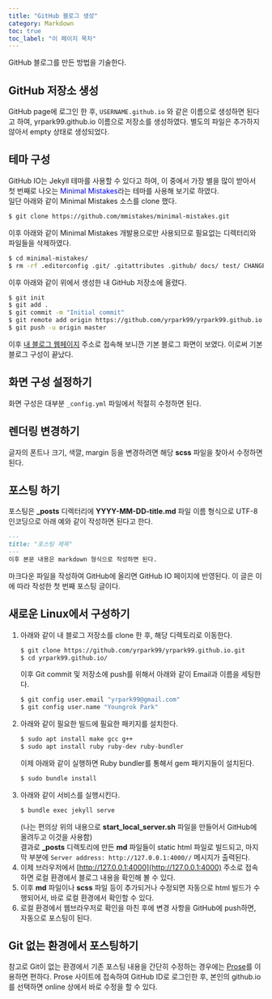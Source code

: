 ```yaml
---
title: "GitHub 블로그 생성"
category: Markdown
toc: true
toc_label: "이 페이지 목차"
---
```


GitHub 블로그를 만든 방법을 기술한다.

## GitHub 저장소 생성
GitHub page에 로그인 한 후, `USERNAME.github.io` 와 같은 이름으로 생성하면 된다고 하여, yrpark99.github.io 이름으로 저장소를 생성하였다. 별도의 파일은 추가하지 않아서 empty 상태로 생성되었다.

## 테마 구성
GitHub IO는 Jekyll 테마를 사용할 수 있다고 하여, 이 중에서 가장 별을 많이 받아서 첫 번째로 나오는 <span style="color:blue">Minimal Mistakes</span>라는 테마를 사용해 보기로 하였다.  
일단 아래와 같이 Minimal Mistakes 소스를 clone 했다.  
```sh
$ git clone https://github.com/mmistakes/minimal-mistakes.git
```

이후 아래와 같이 Minimal Mistakes 개발용으로만 사용되므로 필요없는 디렉터리와 파일들을 삭제하였다.  
```sh
$ cd minimal-mistakes/
$ rm -rf .editorconfig .git/ .gitattributes .github/ docs/ test/ CHANGELOG.md README.md screenshot-layouts.png screenshot.png
```

이후 아래와 같이 위에서 생성한 내 GitHub 저장소에 올렸다.  
```sh
$ git init
$ git add .
$ git commit -m "Initial commit"
$ git remote add origin https://github.com/yrpark99/yrpark99.github.io.git
$ git push -u origin master
```

이후 [내 블로그 웹페이지](https://yrpark99.github.io) 주소로 접속해 보니깐 기본 블로그 화면이 보였다. 이로써 기본 블로그 구성이 끝났다.

## 화면 구성 설정하기
화면 구성은 대부분 `_config.yml` 파일에서 적절히 수정하면 된다.

## 렌더링 변경하기
글자의 폰트나 크기, 색깔, margin 등을 변경하려면 해당 **scss** 파일을 찾아서 수정하면 된다.

## 포스팅 하기
포스팅은 **_posts** 디렉터리에 **YYYY-MM-DD-title.md** 파일 이름 형식으로 UTF-8 인코딩으로 아래 예와 같이 작성하면 된다고 한다.
```markdown
---
title: "포스팅 제목"
---
이후 본문 내용은 markdown 형식으로 작성하면 된다.
```

마크다운 파일을 작성하여 GitHub에 올리면 GitHub IO 페이지에 반영된다.
이 글은 이에 따라 작성한 첫 번째 포스팅 글이다.

## 새로운 Linux에서 구성하기
1. 아래와 같이 내 블로그 저장소를 clone 한 후, 해당 디렉토리로 이동한다.
   ```sh
   $ git clone https://github.com/yrpark99/yrpark99.github.io.git
   $ cd yrpark99.github.io/
   ```
   이후 Git commit 및 저장소에 push를 위해서 아래와 같이 Email과 이름을 세팅한다.
   ```sh
   $ git config user.email "yrpark99@gmail.com"
   $ git config user.name "Youngrok Park"
   ```
1. 아래와 같이 필요한 빌드에 필요한 패키지를 설치한다.
   ```sh
   $ sudo apt install make gcc g++
   $ sudo apt install ruby ruby-dev ruby-bundler
   ```
   이제 아래와 같이 실행하면 Ruby bundler를 통해서 gem 패키지들이 설치된다.
   ```sh
   $ sudo bundle install
   ```
1. 아래와 같이 서비스를 실행시킨다.
   ```sh
   $ bundle exec jekyll serve
   ```
	(나는 편의상 위의 내용으로 **start_local_server.sh** 파일을 만들어서 GitHub에 올려두고 이것을 사용함)  
  결과로 **_posts** 디렉토리에 만든 **md** 파일들이 static html 파일로 빌드되고, 마지막 부분에 `Server address: http://127.0.0.1:4000//` 메시지가 출력된다.
1. 이제 브라우저에서 [http://127.0.0.1:4000](http://127.0.0.1:4000) 주소로 접속하면 로컬 환경에서 블로그 내용을 확인해 볼 수 있다.
1. 이후 **md** 파일이나 **scss** 파일 등이 추가되거나 수정되면 자동으로 html 빌드가 수행되어서, 바로 로컬 환경에서 확인할 수 있다.
1. 로컬 환경에서 웹브라우저로 확인을 마친 후에 변경 사항을 GitHub에 push하면, 자동으로 포스팅이 된다.

## Git 없는 환경에서 포스팅하기
참고로 Git이 없는 환경에서 기존 포스팅 내용을 간단히 수정하는 경우에는 [Prose](http://prose.io/)를 이용하면 편하다. Prose 사이트에 접속하여 GitHub ID로 로그인한 후, 본인의 github.io를 선택하면 online 상에서 바로 수정을 할 수 있다.
